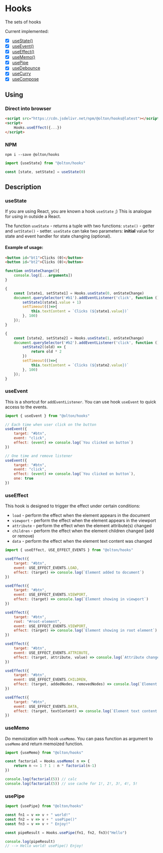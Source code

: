 # Hooks
The sets of hooks

Current implemented:

+ [x] [useState()](#usestate)
+ [x] [useEvent()](#useevent)
+ [x] [useEffect()](#useffect)
+ [x] [useMemo()](#usememo)
+ [x] [usePipe](#usepipe)
+ [x] [useDebounce](#usedebounce)
+ [x] [useCurry](#usecurry)
+ [x] [useCompose](#usecompose)

## Using

### Direct into browser
```html
<script src="https://cdn.jsdelivr.net/npm/@olton/hooks@latest"></script>
<script>
    Hooks.useEffect({...})
</script>
```

### NPM
```shell
npm i --save @olton/hooks
```
```javascript
import {useState} from "@olton/hooks"

const [state, setState] = useState(0)
```

## Description

### useState
If you are using React, you are known a hook `useState` ;) This is analogue for using in outside a React.

The function `useState` - returns a tuple with two functions: `state()` - getter and `setState()` - setter.
`useState` can take two parameters: **initial** value for state and event handler for state changing (optional).

#### Example of usage:
```html
<button id="bt1">Clicks (0)</button>
<button id="bt2">Clicks (0)</button>
```

```javascript
function onStateChange(){
    console.log([...arguments])
}

{
    const [state1, setState1] = Hooks.useState(0, onStateChange)
    document.querySelector('#b1').addEventListener('click', function () {
        setState1(state1.value + 1)
        setTimeout(()=>{
            this.textContent = `Clicks (${state1.value})`
        }, 100)
    });
}

{
    const [state2, setState2] = Hooks.useState(1, onStateChange)
    document.querySelector('#b2').addEventListener('click', function () {
        setState2((old) => {
            return old * 2
        })
        setTimeout(()=>{
            this.textContent = `Clicks (${state2.value})`
        }, 100)
    });
}
```

### useEvent
This is a shortcut for `addEventListener`. You can use hook `useEvent` to quick access to the events.
```javascript
import { useEvent } from "@olton/hooks"

// Each time when user click on the button
useEvent({
    target: "#btn",
    event: "click",
    effect: (event) => console.log(`You clicked on button`)
})

// One time and remove listener
useEvent({
    target: "#btn",
    event: "click",
    effect: (event) => console.log(`You clicked on button`),
    one: true
})
```

### useEffect
This hook is designed to trigger the effect under certain conditions:
- `load` - perform the effect when the element appears in the document
- `viewport` - perform the effect when the element appears in the viewport
- `attribute` - perform the effect when the element attribute(s) changed
- `children` - perform the effect when the element children changed (add or remove)
- `data` - perform the effect when the element text content was changed

```javascript
import { useEffect, USE_EFFECT_EVENTS } from "@olton/hooks"

useEffect({
    target: "#btn",
    event: USE_EFFECT_EVENTS.LOAD,
    effect: (target) => console.log(`Element added to document`)
})

useEffect({
    target: "#btn",
    event: USE_EFFECT_EVENTS.VIEWPORT,
    effect: (target) => console.log(`Element showing in viewport`)
})

useEffect({
    target: "#btn",
    root: "#root-element",
    event: USE_EFFECT_EVENTS.VIEWPORT,
    effect: (target) => console.log(`Element showing in root element`)
})

useEffect({
    target: "#btn",
    event: USE_EFFECT_EVENTS.ATTRIBUTE,
    effect: (target, attribute, value) => console.log(`Attribute changed in Element`)
})

useEffect({
    target: "#btn",
    event: USE_EFFECT_EVENTS.CHILDREN,
    effect: (target, addedNodes, removedNodes) => console.log(`Element children changed`)
})

useEffect({
    target: "#btn",
    event: USE_EFFECT_EVENTS.DATA,
    effect: (target, textContent) => console.log(`Element text content was changed`)
})
```

### useMemo
Do memoization with hook `useMemo`. You can pass function as argument to `useMemo` and return memoized function.
```javascript
import {useMemo} from "@olton/hooks"

const factorial = Hooks.useMemo( n => {
    return n <= 1 ? 1 : n * factorial(n-1)
})

console.log(factorial(5)) // calc
console.log(factorial(5)) // use cache for 1!, 2!, 3!, 4!, 5!

```

### usePipe
```javascript
import {usePipe} from "@olton/hooks"

const fn1 = v => v + " world!"
const fn2 = v => v + " usePipe()"
const fn3 = v => v + " Enjoy!"

const pipeResult = Hooks.usePipe(fn1, fn2, fn3)("Hello")

console.log(pipeResult)
// --> Hello world! usePipe() Enjoy!
```